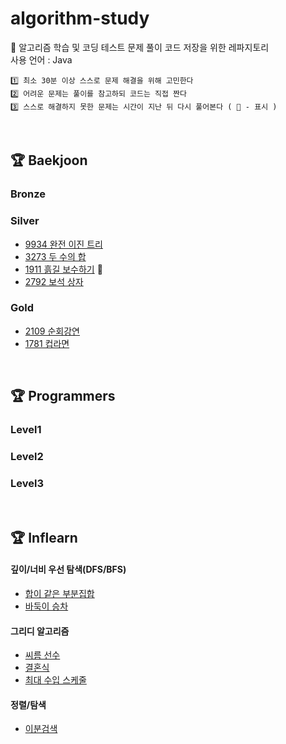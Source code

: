 # algorithm-study

🌼 알고리즘 학습 및 코딩 테스트 문제 풀이 코드 저장을 위한 레파지토리  
사용 언어 : Java

```
1️⃣ 최소 30분 이상 스스로 문제 해결을 위해 고민한다
2️⃣ 어려운 문제는 풀이를 참고하되 코드는 직접 짠다
3️⃣ 스스로 해결하지 못한 문제는 시간이 지난 뒤 다시 풀어본다 ( 🔨 - 표시 )
```

<br>

## 🏆 Baekjoon

### Bronze

### Silver

- [9934 완전 이진 트리](https://github.com/0seony/algorithm-study/blob/64a9fb1f9bdcc6180509e1bca5a3af012dc6da92/Baekjoon/9934.md)
- [3273 두 수의 합](https://github.com/0seony/algorithm-study/blob/64a9fb1f9bdcc6180509e1bca5a3af012dc6da92/Baekjoon/3273.md)
- [1911 흙길 보수하기](https://github.com/0seony/algorithm-study/blob/64a9fb1f9bdcc6180509e1bca5a3af012dc6da92/Baekjoon/1911.md) 🔨
- [2792 보석 상자](https://github.com/0seony/algorithm-study/blob/d40021a78705f154d76ea80113cf37a3451bfe25/Baekjoon/2792.md)

### Gold

- [2109 순회강연](https://github.com/0seony/algorithm-study/blob/64a9fb1f9bdcc6180509e1bca5a3af012dc6da92/Baekjoon/2109.md)
- [1781 컵라면](https://github.com/0seony/algorithm-study/blob/d40021a78705f154d76ea80113cf37a3451bfe25/Baekjoon/1781.md)

<br>

## 🏆 Programmers

### Level1

### Level2

### Level3

<br>

## 🏆 Inflearn

#### 깊이/너비 우선 탐색(DFS/BFS)

- [합이 같은 부분집합](https://github.com/0seony/algorithm-study/blob/d40021a78705f154d76ea80113cf37a3451bfe25/Inflearn/DFS&BFS/%ED%95%A9%EC%9D%B4%20%EA%B0%99%EC%9D%80%20%EB%B6%80%EB%B6%84%EC%A7%91%ED%95%A9.md)
- [바둑이 승차](https://github.com/0seony/algorithm-study/blob/230d06f2841a30c54cbb51fe89f25220f7446e36/Inflearn/DFS&BFS/%EB%B0%94%EB%91%91%EC%9D%B4%20%EC%8A%B9%EC%B0%A8.md)

#### 그리디 알고리즘

- [씨름 선수](https://github.com/0seony/algorithm-study/blob/64a9fb1f9bdcc6180509e1bca5a3af012dc6da92/Inflearn/Greedy/%EC%94%A8%EB%A6%84%20%EC%84%A0%EC%88%98.md)
- [결혼식](https://github.com/0seony/algorithm-study/blob/64a9fb1f9bdcc6180509e1bca5a3af012dc6da92/Inflearn/Greedy/%EA%B2%B0%ED%98%BC%EC%8B%9D.md)
- [최대 수입 스케줄](https://github.com/0seony/algorithm-study/blob/64a9fb1f9bdcc6180509e1bca5a3af012dc6da92/Inflearn/Greedy/%EC%B5%9C%EB%8C%80%20%EC%88%98%EC%9E%85%20%EC%8A%A4%EC%BC%80%EC%A4%84.md)

#### 정렬/탐색

- [이분검색](https://github.com/0seony/algorithm-study/blob/d40021a78705f154d76ea80113cf37a3451bfe25/Inflearn/Sorting%20and%20Searching/%EC%9D%B4%EB%B6%84%EA%B2%80%EC%83%89.md)

